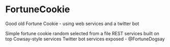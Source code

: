 # FortuneCookie
Good old Fortune Cookie - using web services and a twitter bot

Simple fortune cookie random selected from a file
REST services built on top
Cowsay-style services
Twitter bot services exposed - @FortuneDogsay
